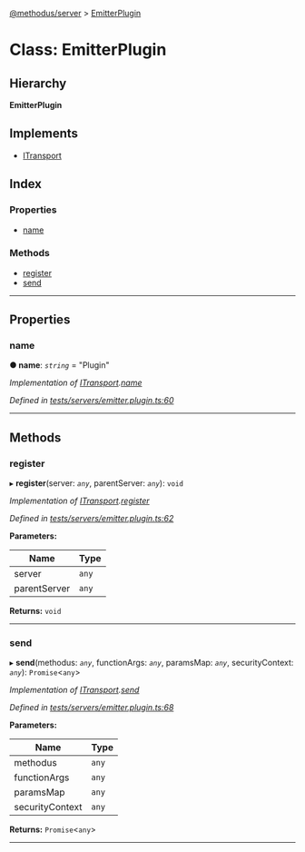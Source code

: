 [@methodus/server](../README.md) > [EmitterPlugin](../classes/emitterplugin.md)

# Class: EmitterPlugin

## Hierarchy

**EmitterPlugin**

## Implements

* [ITransport](../interfaces/itransport.md)

## Index

### Properties

* [name](emitterplugin.md#name)

### Methods

* [register](emitterplugin.md#register)
* [send](emitterplugin.md#send)

---

## Properties

<a id="name"></a>

###  name

**● name**: *`string`* = "Plugin"

*Implementation of [ITransport](../interfaces/itransport.md).[name](../interfaces/itransport.md#name)*

*Defined in [tests/servers/emitter.plugin.ts:60](https://github.com/nodulusteam/methodus.dev/blob/907fca8/src/tests/servers/emitter.plugin.ts#L60)*

___

## Methods

<a id="register"></a>

###  register

▸ **register**(server: *`any`*, parentServer: *`any`*): `void`

*Implementation of [ITransport](../interfaces/itransport.md).[register](../interfaces/itransport.md#register)*

*Defined in [tests/servers/emitter.plugin.ts:62](https://github.com/nodulusteam/methodus.dev/blob/907fca8/src/tests/servers/emitter.plugin.ts#L62)*

**Parameters:**

| Name | Type |
| ------ | ------ |
| server | `any` |
| parentServer | `any` |

**Returns:** `void`

___
<a id="send"></a>

###  send

▸ **send**(methodus: *`any`*, functionArgs: *`any`*, paramsMap: *`any`*, securityContext: *`any`*): `Promise`<`any`>

*Implementation of [ITransport](../interfaces/itransport.md).[send](../interfaces/itransport.md#send)*

*Defined in [tests/servers/emitter.plugin.ts:68](https://github.com/nodulusteam/methodus.dev/blob/907fca8/src/tests/servers/emitter.plugin.ts#L68)*

**Parameters:**

| Name | Type |
| ------ | ------ |
| methodus | `any` |
| functionArgs | `any` |
| paramsMap | `any` |
| securityContext | `any` |

**Returns:** `Promise`<`any`>

___

